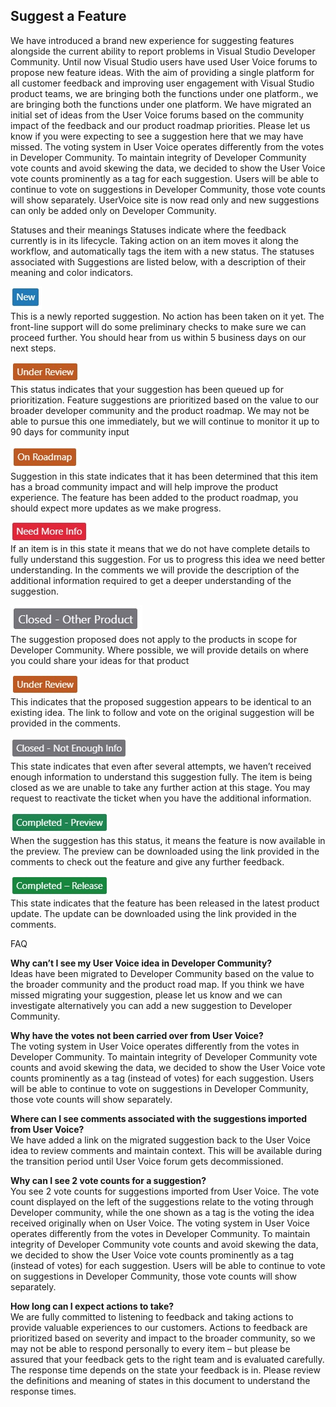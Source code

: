 ## Suggest a Feature
We have introduced a brand new experience for suggesting features alongside the current ability to report problems in Visual Studio Developer Community. Until now Visual Studio users have used User Voice forums to propose new feature ideas. 
With the aim of providing a single platform for all customer feedback and improving user engagement with Visual Studio product teams, we are bringing both the functions under one platform., we are bringing both the functions under one platform.
We have migrated an initial set of ideas from the User Voice forums based on the community impact of the feedback and our product roadmap priorities. Please let us know if you were expecting to see a suggestion here that we may have missed. 
The voting system in User Voice operates differently from the votes in Developer Community. To maintain integrity of Developer Community vote counts and avoid skewing the data, we decided to show the User Voice vote counts prominently as a tag for each suggestion. Users will be able to continue to vote on suggestions in Developer Community, those vote counts will show separately.
UserVoice site is now read only and new suggestions can only be added only on Developer Community.

Statuses and their meanings
Statuses indicate where the feedback currently is in its lifecycle. Taking action on an item moves it along the workflow, and automatically tags the item with a new status. The statuses associated with Suggestions are listed below, with a description of their meaning and color indicators.

![New](../ide/media/SuggestStates/new.jpg)
<br>This is a newly reported suggestion. No action has been taken on it yet. The front-line support will do some preliminary checks to make sure we can proceed further.  You should hear from us within 5 business days on our next steps. 

 ![Under Review](../ide/media/SuggestStates/underreview.jpg)
<br>This status indicates that your suggestion has been queued up for prioritization.  Feature suggestions are prioritized based on the value to our broader developer community and the product roadmap. We may not be able to pursue this one immediately, but we will continue to monitor it up to 90 days for community input

![On Roadmap](../ide/media/SuggestStates/OnRoadmap.jpg)
<br>Suggestion in this state indicates that it has been determined that this item has a broad community impact and will help improve the product experience. The feature has been added to the product roadmap, you should expect more updates as we make progress.

![Need More Info](../ide/media/SuggestStates/NeedMoreInfo.jpg)
<br>If an item is in this state it means that we do not have complete details to fully understand this suggestion. For us to progress this idea we need better understanding. In the comments we will provide the description of the additional information required to get a deeper understanding of the suggestion.
 
 ![Closed - Other Product](../ide/media/SuggestStates/ClosedOtherProduct.jpg)
<br>The suggestion proposed does not apply to the products in scope for Developer Community. Where possible, we will provide details on where you could share your ideas for that product

![Closed - Duplicate](../ide/media/SuggestStates/UnderReview.jpg)
<br>This indicates that the proposed suggestion appears to be identical to an existing idea. The link to follow and vote on the original suggestion will be provided in the comments.

![Closed - Not Enough Info](../ide/media/SuggestStates/ClosedNotEnoughInfo.jpg) 
<br>This state indicates that even after several attempts, we haven’t received enough information to understand this suggestion fully.  The item is being closed as we are unable to take any further action at this stage. You may request to reactivate the ticket when you have the additional information.

![Completed - Preview](../ide/media/SuggestStates/CompletedPreview.jpg)
<br>When the suggestion has this status, it means the feature is now available in the preview. The preview can be downloaded using the link provided in the comments to check out the feature and give any further feedback.

![Completed - Release](../ide/media/SuggestStates/CompletedRelease.jpg)
<br>This state indicates that the feature has been released in the latest product update. The update can be downloaded using the link provided in the comments.

FAQ

<b>Why can’t I see my User Voice idea in Developer Community?</b><br>
Ideas have been migrated to Developer Community based on the value to the broader community and the product road map. If you think we have missed migrating your suggestion, please let us know and we can investigate alternatively you can add a new suggestion to Developer Community.
	
<b>Why have the votes not been carried over from User Voice?</b><br>
The voting system in User Voice operates differently from the votes in Developer Community. To maintain integrity of Developer Community vote counts and avoid skewing the data, we decided to show the User Voice vote counts prominently as a tag (instead of votes) for each suggestion. Users will be able to continue to vote on suggestions in Developer Community, those vote counts will show separately.

<b>Where can I see comments associated with the suggestions imported from User Voice?</b><br>
We have added a link on the migrated suggestion back to the User Voice idea to review comments and maintain context. This will be available during the transition period until User Voice forum gets decommissioned.

<b>Why can I see 2 vote counts for a suggestion?</b><br>
You see 2 vote counts for suggestions imported from User Voice. The vote count displayed on the left of the suggestions relate to the voting through Developer community, while the one shown as a tag is the voting the idea received originally when on User Voice.
The voting system in User Voice operates differently from the votes in Developer Community. To maintain integrity of Developer Community vote counts and avoid skewing the data, we decided to show the User Voice vote counts prominently as a tag (instead of votes) for each suggestion. Users will be able to continue to vote on suggestions in Developer Community, those vote counts will show separately.

<b>How long can I expect actions to take?</b><br>
We are fully committed to listening to feedback and taking actions to provide valuable experiences to our customers. Actions to feedback are prioritized based on severity and impact to the broader community, so we may not be able to respond personally to every item – but please be assured that your feedback gets to the right team and is evaluated carefully.
The response time depends on the state your feedback is in. Please review the definitions and meaning of states in this document to understand the response times.
